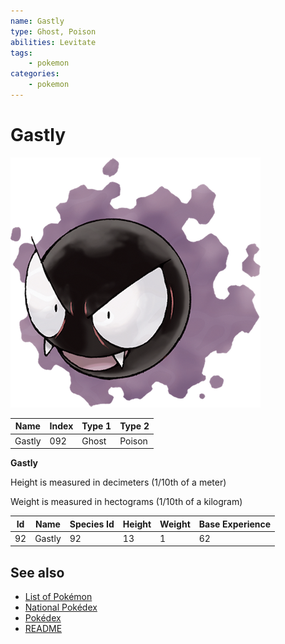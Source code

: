 ```yaml
---
name: Gastly
type: Ghost, Poison
abilities: Levitate
tags:
    - pokemon
categories:
    - pokemon
---
```


# Gastly


![Gastly](images/092.png)

| **Name** | **Index** | **Type 1** | **Type 2** |
|----|----|----|----|
| Gastly | 092 | Ghost | Poison  |

**Gastly** 


Height is measured in decimeters (1/10th of a meter)

Weight is measured in hectograms (1/10th of a kilogram)

| **Id** | **Name** | **Species Id** | **Height** | **Weight** | **Base Experience** |
|--------|----------|----------------|------------|------------|---------------------|
| 92 | Gastly | 92 | 13 | 1 | 62 |


## See also

- [List of Pokémon](../pokemon.md)
- [National Pokédex](../national_pokedex.md)
- [Pokédex](../pokedex.md)
- [README](../README.md)

